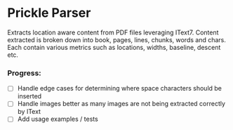 # Prickle Parser

Extracts location aware content from PDF files leveraging IText7. Content extracted is broken down into book, pages, 
lines, chunks, words and chars. Each contain various metrics such as locations, widths, baseline, descent etc. 

### Progress:
  - [ ] Handle edge cases for determining where space characters should be inserted
  - [ ] Handle images better as many images are not being extracted correctly by IText
  - [ ] Add usage examples / tests
